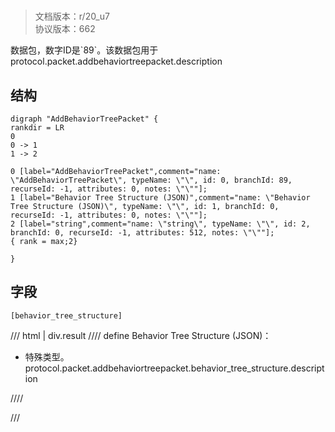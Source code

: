 # <!-- md:samp AddBehaviorTreePacket -->

> 文档版本：r/20_u7<br/>协议版本：662

<!-- md:samp AddBehaviorTreePacket -->数据包，数字ID是`89`。该数据包用于protocol.packet.addbehaviortreepacket.description

## 结构

```viz
digraph "AddBehaviorTreePacket" {
rankdir = LR
0
0 -> 1
1 -> 2

0 [label="AddBehaviorTreePacket",comment="name: \"AddBehaviorTreePacket\", typeName: \"\", id: 0, branchId: 89, recurseId: -1, attributes: 0, notes: \"\""];
1 [label="Behavior Tree Structure (JSON)",comment="name: \"Behavior Tree Structure (JSON)\", typeName: \"\", id: 1, branchId: 0, recurseId: -1, attributes: 0, notes: \"\""];
2 [label="string",comment="name: \"string\", typeName: \"\", id: 2, branchId: 0, recurseId: -1, attributes: 512, notes: \"\""];
{ rank = max;2}

}

```

## 字段

```title='AddBehaviorTreePacket'
[behavior_tree_structure]
```

/// html | div.result
//// define
Behavior Tree Structure (JSON)：[<!-- md:samp string -->](../types/string.md)

- 特殊类型。protocol.packet.addbehaviortreepacket.behavior_tree_structure.description


////

///


